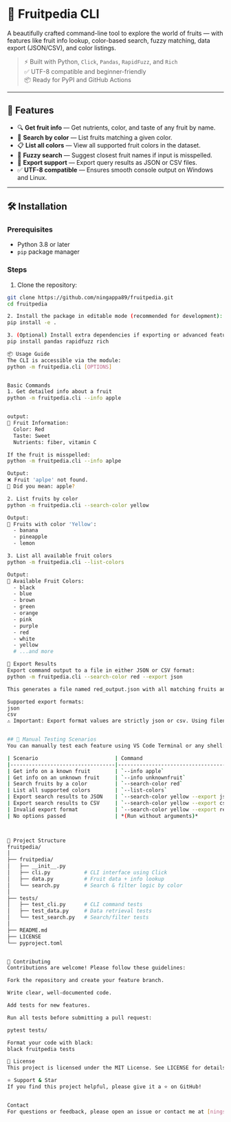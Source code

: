 # 🍉 Fruitpedia CLI

A beautifully crafted command-line tool to explore the world of fruits — with features like fruit info lookup, color-based search, fuzzy matching, data export (JSON/CSV), and color listings.

> ⚡ Built with Python, `Click`, `Pandas`, `RapidFuzz`, and `Rich`  
> ✅ UTF-8 compatible and beginner-friendly  
> 📦 Ready for PyPI and GitHub Actions

---

## 🚀 Features

- 🔍 **Get fruit info** — Get nutrients, color, and taste of any fruit by name.
- 🎨 **Search by color** — List fruits matching a given color.
- 📋 **List all colors** — View all supported fruit colors in the dataset.
- 🧠 **Fuzzy search** — Suggest closest fruit names if input is misspelled.
- 💾 **Export support** — Export query results as JSON or CSV files.
- ✅ **UTF-8 compatible** — Ensures smooth console output on Windows and Linux.

---

## 🛠️ Installation

### Prerequisites

- Python 3.8 or later
- `pip` package manager

### Steps

1. Clone the repository:

```bash
git clone https://github.com/ningappa89/fruitpedia.git
cd fruitpedia

2. Install the package in editable mode (recommended for development):
pip install -e .

3. (Optional) Install extra dependencies if exporting or advanced features are used:
pip install pandas rapidfuzz rich

📦 Usage Guide
The CLI is accessible via the module:
python -m fruitpedia.cli [OPTIONS]


Basic Commands
1. Get detailed info about a fruit
python -m fruitpedia.cli --info apple


output:
🍎 Fruit Information:
  Color: Red
  Taste: Sweet
  Nutrients: fiber, vitamin C

If the fruit is misspelled:
python -m fruitpedia.cli --info aplpe

Output:
❌ Fruit 'aplpe' not found.
🔎 Did you mean: apple?

2. List fruits by color
python -m fruitpedia.cli --search-color yellow

Output:
🎨 Fruits with color 'Yellow':
  - banana
  - pineapple
  - lemon

3. List all available fruit colors
python -m fruitpedia.cli --list-colors

Output:
🎨 Available Fruit Colors:
  - black
  - blue
  - brown
  - green
  - orange
  - pink
  - purple
  - red
  - white
  - yellow
  # ...and more

💾 Export Results
Export command output to a file in either JSON or CSV format:
python -m fruitpedia.cli --search-color red --export json

This generates a file named red_output.json with all matching fruits and their details.

Supported export formats:
json
csv
⚠️ Important: Export format values are strictly json or csv. Using filenames or other extensions will cause errors.


## 🧪 Manual Testing Scenarios
You can manually test each feature using VS Code Terminal or any shell:

| Scenario                         | Command                                         | Expected Behavior                                         |
|----------------------------------|--------------------------------------------------|-----------------------------------------------------------|
| Get info on a known fruit        | `--info apple`                                   | Shows detailed info on apple                             |
| Get info on an unknown fruit     | `--info unknownfruit`                            | Shows "Fruit not found" and suggests closest name         |
| Search fruits by a color         | `--search-color red`                             | Lists all fruits with red color                           |
| List all supported colors        | `--list-colors`                                  | Lists all available fruit colors                          |
| Export search results to JSON    | `--search-color yellow --export json`            | Creates `yellow_output.json` with fruits data             |
| Export search results to CSV     | `--search-color yellow --export csv`             | Creates `yellow_output.csv` with fruits data              |
| Invalid export format            | `--search-color yellow --export results.csv`     | Error about invalid export option                         |
| No options passed                | *(Run without arguments)*                        | Shows help or message prompting usage                     |



🧱 Project Structure
fruitpedia/
│
├── fruitpedia/
│   ├── __init__.py
│   ├── cli.py           # CLI interface using Click
│   ├── data.py          # Fruit data + info lookup
│   └── search.py        # Search & filter logic by color
│
├── tests/
│   ├── test_cli.py      # CLI command tests
│   ├── test_data.py     # Data retrieval tests
│   └── test_search.py   # Search/filter tests
│
├── README.md
├── LICENSE
└── pyproject.toml


🙋 Contributing
Contributions are welcome! Please follow these guidelines:

Fork the repository and create your feature branch.

Write clear, well-documented code.

Add tests for new features.

Run all tests before submitting a pull request:

pytest tests/

Format your code with black:
black fruitpedia tests

📄 License
This project is licensed under the MIT License. See LICENSE for details.

⭐ Support & Star
If you find this project helpful, please give it a ⭐ on GitHub!


Contact
For questions or feedback, please open an issue or contact me at [ningskanav89@gmail.com].